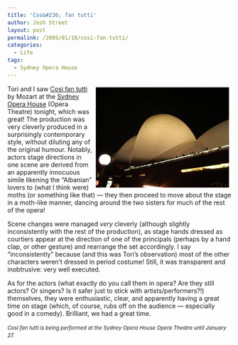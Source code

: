 ```yaml
---
title: 'Cos&#236; fan tutti'
author: Josh Street
layout: post
permalink: /2005/01/18/cosi-fan-tutti/
categories:
  - Life
tags:
  - Sydney Opera House
---
```

<img src="/blog/wp-content/2005/01/operahouse.jpg" alt="Sails of the Sydney Opera House illuminated at night." style="float:right;padding:5px;" />Tori and I saw [Cos&#236; fan tutti][1] by Mozart at the [Sydney Opera House][2] (Opera Theatre) tonight, which was great! The production was very cleverly produced in a surprisingly contemporary style, without diluting any of the original humour. Notably, actors stage directions in one scene are derived from an apparently innocuous simile likening the &#8220;Albanian&#8221; lovers to (what I think were) moths (or something like that) &#8212; they then proceed to move about the stage in a moth-like manner, dancing around the two sisters for much of the rest of the opera!

Scene changes were managed *very* cleverly (although slightly inconsistently with the rest of the production), as stage hands dressed as courtiers appear at the direction of one of the principals (perhaps by a hand clap, or other gesture) and rearrange the set accordingly. I say &#8220;inconsistently&#8221; because (and this was Tori&#8217;s observation) most of the other characters weren&#8217;t dressed in period costume! Still, it was transparent and inobtrusive: very well executed.

As for the actors (what exactly do you call them in opera? Are they still actors? Or singers? Is it safer just to stick with artists/performers?!) themselves, they were enthusiastic, clear, and apparently having a great time on stage (which, of course, rubs off on the audience &#8212; especially good in a comedy). Brilliant, we had a great time.

<small><em>Cos&#236; fan tutti is being performed at the Sydney Opera House Opera Theatre until January 27.</em></small>

 [1]: http://www.sydneyoperahouse.com/sections/whats_on/boxoffice/event_details.asp?EventID=1215&sm=1&ss=1
 [2]: http://www.sydneyoperahouse.com/